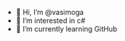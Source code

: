 - 👋 Hi, I’m @vasimoga
- 👀 I’m interested in c#
- 🌱 I’m currently learning GitHub

<!---
vasimoga/vasimoga is a ✨ special ✨ repository because its `README.md` (this file) appears on your GitHub profile.
You can click the Preview link to take a look at your changes.
--->
